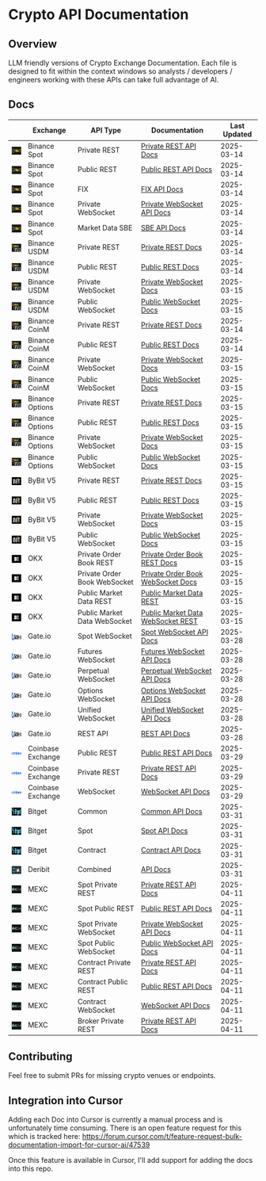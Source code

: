 # Crypto API Documentation

## Overview

LLM friendly versions of Crypto Exchange Documentation. Each file is designed to fit within the context windows so analysts / developers / engineers working with these APIs can take full advantage of AI.

## Docs

|  | Exchange | API Type | Documentation | Last Updated |
|------|----------|----------|---------------|-------------|
| <img src="assets/icons/binancespot.png" alt="Binance" height="16" style="vertical-align: middle;"> | Binance Spot | Private REST | [Private REST API Docs](docs/binance/spot/private_rest_api.md) | 2025-03-14 |
| <img src="assets/icons/binancespot.png" alt="Binance" height="16" style="vertical-align: middle;"> | Binance Spot | Public REST | [Public REST API Docs](docs/binance/spot/public_rest_api.md) | 2025-03-14 |
| <img src="assets/icons/binancespot.png" alt="Binance" height="16" style="vertical-align: middle;"> | Binance Spot | FIX | [FIX API Docs](docs/binance/spot/fix_api.md) | 2025-03-14 |
| <img src="assets/icons/binancespot.png" alt="Binance" height="16" style="vertical-align: middle;"> | Binance Spot | Private WebSocket | [Private WebSocket API Docs](docs/binance/spot/private_websocket_api.md) | 2025-03-14 |
| <img src="assets/icons/binancespot.png" alt="Binance" height="16" style="vertical-align: middle;"> | Binance Spot | Market Data SBE | [SBE API Docs](docs/binance/spot/market_data_sbe_api.md) | 2025-03-14 |
| <img src="assets/icons/binancefutures.png" alt="Binance" height="16" style="vertical-align: middle;"> | Binance USDM | Private REST | [Private REST Docs](docs/binance/usdm/private_rest_api.md) | 2025-03-14 |
| <img src="assets/icons/binancefutures.png" alt="Binance" height="16" style="vertical-align: middle;"> | Binance USDM | Public REST | [Public REST Docs](docs/binance/usdm/public_rest_api.md) | 2025-03-14 |
| <img src="assets/icons/binancefutures.png" alt="Binance" height="16" style="vertical-align: middle;"> | Binance USDM | Private WebSocket | [Private WebSocket Docs](docs/binance/usdm/private_websocket_api.md) | 2025-03-15 |
| <img src="assets/icons/binancefutures.png" alt="Binance" height="16" style="vertical-align: middle;"> | Binance USDM | Public WebSocket | [Public WebSocket Docs](docs/binance/usdm/public_websocket_api.md) | 2025-03-15 |
| <img src="assets/icons/binancefutures.png" alt="Binance" height="16" style="vertical-align: middle;"> | Binance CoinM | Private REST | [Private REST Docs](docs/binance/coinm/private_rest_api.md) | 2025-03-14 |
| <img src="assets/icons/binancefutures.png" alt="Binance" height="16" style="vertical-align: middle;"> | Binance CoinM | Public REST | [Public REST Docs](docs/binance/coinm/public_rest_api.md) | 2025-03-14 |
| <img src="assets/icons/binancefutures.png" alt="Binance" height="16" style="vertical-align: middle;"> | Binance CoinM | Private WebSocket | [Private WebSocket Docs](docs/binance/coinm/private_websocket_api.md) | 2025-03-15 |
| <img src="assets/icons/binancefutures.png" alt="Binance" height="16" style="vertical-align: middle;"> | Binance CoinM | Public WebSocket | [Public WebSocket Docs](docs/binance/coinm/public_websocket_api.md) | 2025-03-15 |
| <img src="assets/icons/binancefutures.png" alt="Binance" height="16" style="vertical-align: middle;"> | Binance Options | Private REST | [Private REST Docs](docs/binance/options/private_rest_api.md) | 2025-03-15 |
| <img src="assets/icons/binancefutures.png" alt="Binance" height="16" style="vertical-align: middle;"> | Binance Options | Public REST | [Public REST Docs](docs/binance/options/public_rest_api.md) | 2025-03-15 |
| <img src="assets/icons/binancefutures.png" alt="Binance" height="16" style="vertical-align: middle;"> | Binance Options | Private WebSocket | [Private WebSocket Docs](docs/binance/options/private_websocket_api.md) | 2025-03-15 |
| <img src="assets/icons/binancefutures.png" alt="Binance" height="16" style="vertical-align: middle;"> | Binance Options | Public WebSocket | [Public WebSocket Docs](docs/binance/options/public_websocket_api.md) | 2025-03-15 |
| <img src="assets/icons/bybit.png" alt="ByBit" height="16" style="vertical-align: middle;"> | ByBit V5 | Private REST | [Private REST Docs](docs/bybit/v5/private_rest_api.md) | 2025-03-15 |
| <img src="assets/icons/bybit.png" alt="ByBit" height="16" style="vertical-align: middle;"> | ByBit V5 | Public REST | [Public REST Docs](docs/bybit/v5/public_rest_api.md) | 2025-03-15 |
| <img src="assets/icons/bybit.png" alt="ByBit" height="16" style="vertical-align: middle;"> | ByBit V5 | Private WebSocket | [Private WebSocket Docs](docs/bybit/v5/private_websocket_api.md) | 2025-03-15 |
| <img src="assets/icons/bybit.png" alt="ByBit" height="16" style="vertical-align: middle;"> | ByBit V5 | Public WebSocket | [Public WebSocket Docs](docs/bybit/v5/public_websocket_api.md) | 2025-03-15 |
| <img src="assets/icons/okx.png" alt="OKX" height="16" style="vertical-align: middle;"> | OKX | Private Order Book REST | [Private Order Book REST Docs](docs/okx/private_order_book_trading_rest_api.md) | 2025-03-15 |
| <img src="assets/icons/okx.png" alt="OKX" height="16" style="vertical-align: middle;"> | OKX | Private Order Book WebSocket | [Private Order Book WebSocket Docs](docs/okx/private_order_book_trading_websocket_api.md) | 2025-03-15 |
| <img src="assets/icons/okx.png" alt="OKX" height="16" style="vertical-align: middle;"> | OKX | Public Market Data REST | [Public Market Data REST](docs/okx/public_market_data_rest_api.md) | 2025-03-15 |
| <img src="assets/icons/okx.png" alt="OKX" height="16" style="vertical-align: middle;"> | OKX | Public Market Data WebSocket | [Public Market Data WebSocket REST ](docs/okx/public_market_data_websocket_api.md) | 2025-03-15 |
| <img src="assets/icons/gateio.png" alt="Gate.io" height="16" style="vertical-align: middle;"> | Gate.io | Spot WebSocket | [Spot WebSocket API Docs](docs/gateio/websocket_spot_api.md) | 2025-03-28 |
| <img src="assets/icons/gateio.png" alt="Gate.io" height="16" style="vertical-align: middle;"> | Gate.io | Futures WebSocket | [Futures WebSocket API Docs](docs/gateio/websocket_futures_api.md) | 2025-03-28 |
| <img src="assets/icons/gateio.png" alt="Gate.io" height="16" style="vertical-align: middle;"> | Gate.io | Perpetual WebSocket | [Perpetual WebSocket API Docs](docs/gateio/websocket_perps_api.md) | 2025-03-28 |
| <img src="assets/icons/gateio.png" alt="Gate.io" height="16" style="vertical-align: middle;"> | Gate.io | Options WebSocket | [Options WebSocket API Docs](docs/gateio/websocket_options_api.md) | 2025-03-28 |
| <img src="assets/icons/gateio.png" alt="Gate.io" height="16" style="vertical-align: middle;"> | Gate.io | Unified WebSocket | [Unified WebSocket API Docs](docs/gateio/websocket_unified_api.md) | 2025-03-28 |
| <img src="assets/icons/gateio.png" alt="Gate.io" height="16" style="vertical-align: middle;"> | Gate.io | REST API | [REST API Docs](docs/gateio/rest_api.md) | 2025-03-28 |
| <img src="assets/icons/coinbaseexchange.png" alt="Coinbase" height="16" style="vertical-align: middle;"> | Coinbase Exchange | Public REST | [Public REST API Docs](docs/coinbase/exchange/public_rest_api.md) | 2025-03-29 |
| <img src="assets/icons/coinbaseexchange.png" alt="Coinbase" height="16" style="vertical-align: middle;"> | Coinbase Exchange | Private REST | [Private REST API Docs](docs/coinbase/exchange/private_rest_api.md) | 2025-03-29 |
| <img src="assets/icons/coinbaseexchange.png" alt="Coinbase" height="16" style="vertical-align: middle;"> | Coinbase Exchange | WebSocket | [WebSocket API Docs](docs/coinbase/exchange/websocket_api.md) | 2025-03-29 |
| <img src="assets/icons/bitget.png" alt="Bitget" height="16" style="vertical-align: middle;"> | Bitget | Common | [Common API Docs](docs/bitget/common_api.md) | 2025-03-31 |
| <img src="assets/icons/bitget.png" alt="Bitget" height="16" style="vertical-align: middle;"> | Bitget | Spot | [Spot API Docs](docs/bitget/spot_api.md) | 2025-03-31 |
| <img src="assets/icons/bitget.png" alt="Bitget" height="16" style="vertical-align: middle;"> | Bitget | Contract | [Contract API Docs](docs/bitget/contract_api.md) | 2025-03-31 |
| <img src="assets/icons/deribit.png" alt="Deribit" height="16" style="vertical-align: middle;"> | Deribit | Combined | [API Docs](docs/deribit/api.md) | 2025-03-31 |
| <img src="assets/icons/mexc.png" alt="MEXC" height="16" style="vertical-align: middle;"> | MEXC | Spot Private REST | [Private REST API Docs](docs/mexc/spot/private_rest_api.md) | 2025-04-11 |
| <img src="assets/icons/mexc.png" alt="MEXC" height="16" style="vertical-align: middle;"> | MEXC | Spot Public REST | [Public REST API Docs](docs/mexc/spot/public_rest_api.md) | 2025-04-11 |
| <img src="assets/icons/mexc.png" alt="MEXC" height="16" style="vertical-align: middle;"> | MEXC | Spot Private WebSocket | [Private WebSocket API Docs](docs/mexc/spot/private_websocket_api.md) | 2025-04-11 |
| <img src="assets/icons/mexc.png" alt="MEXC" height="16" style="vertical-align: middle;"> | MEXC | Spot Public WebSocket | [Public WebSocket API Docs](docs/mexc/spot/public_websocket_api.md) | 2025-04-11 |
| <img src="assets/icons/mexc.png" alt="MEXC" height="16" style="vertical-align: middle;"> | MEXC | Contract Private REST | [Private REST API Docs](docs/mexc/contract/private_rest_api.md) | 2025-04-11 |
| <img src="assets/icons/mexc.png" alt="MEXC" height="16" style="vertical-align: middle;"> | MEXC | Contract Public REST | [Public REST API Docs](docs/mexc/contract/public_rest_api.md) | 2025-04-11 |
| <img src="assets/icons/mexc.png" alt="MEXC" height="16" style="vertical-align: middle;"> | MEXC | Contract WebSocket | [WebSocket API Docs](docs/mexc/contract/websocket_api.md) | 2025-04-11 |
| <img src="assets/icons/mexc.png" alt="MEXC" height="16" style="vertical-align: middle;"> | MEXC | Broker Private REST | [Private REST API Docs](docs/mexc/broker/private_rest_api.md) | 2025-04-11 |

## Contributing

Feel free to submit PRs for missing crypto venues or endpoints.

## Integration into Cursor

Adding each Doc into Cursor is currently a manual process and is unfortunately time consuming. There is an open feature request for this which 
is tracked here: https://forum.cursor.com/t/feature-request-bulk-documentation-import-for-cursor-ai/47539

Once this feature is available in Cursor, I'll add support for adding the docs into this repo.